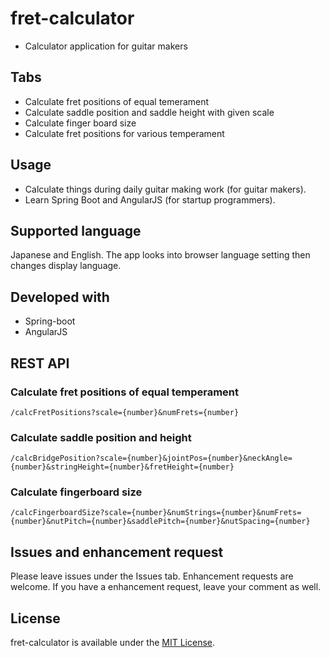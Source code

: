 # fret-calculator
- Calculator application for guitar makers

## Tabs
- Calculate fret positions of equal temerament
- Calculate saddle position and saddle height with given scale
- Calculate finger board size
- Calculate fret positions for various temperament

## Usage

- Calculate things during daily guitar making work (for guitar makers).
- Learn Spring Boot and AngularJS (for startup programmers).

## Supported language

Japanese and English. The app looks into browser language setting then changes display language.


## Developed with
- Spring-boot
- AngularJS


## REST API

### Calculate fret positions of equal temperament 

`/calcFretPositions?scale={number}&numFrets={number}`

### Calculate saddle position and height

`/calcBridgePosition?scale={number}&jointPos={number}&neckAngle={number}&stringHeight={number}&fretHeight={number}`

### Calculate fingerboard size

`/calcFingerboardSize?scale={number}&numStrings={number}&numFrets={number}&nutPitch={number}&saddlePitch={number}&nutSpacing={number}`

## Issues and enhancement request

Please leave issues under the Issues tab. Enhancement requests are welcome. If you have a enhancement request, leave your comment as well.

## License

fret-calculator is available under the <a href="https://opensource.org/licenses/MIT" target="_blank">MIT License</a>.